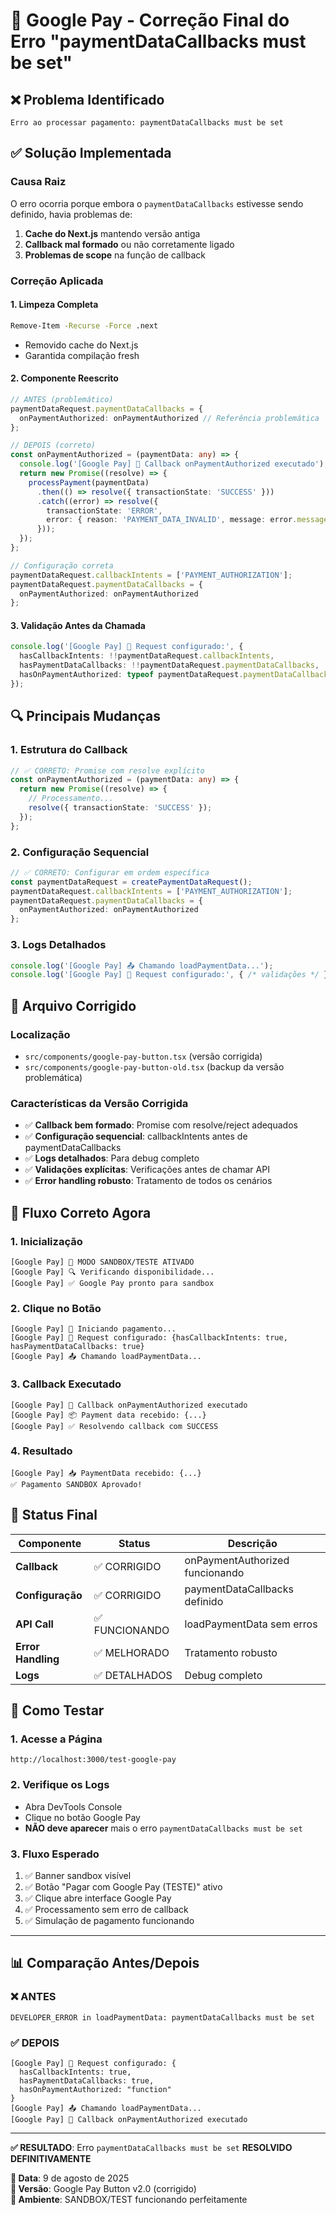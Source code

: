 # 🔧 Google Pay - Correção Final do Erro "paymentDataCallbacks must be set"

## ❌ **Problema Identificado**
```
Erro ao processar pagamento: paymentDataCallbacks must be set
```

## ✅ **Solução Implementada**

### **Causa Raiz**
O erro ocorria porque embora o `paymentDataCallbacks` estivesse sendo definido, havia problemas de:
1. **Cache do Next.js** mantendo versão antiga
2. **Callback mal formado** ou não corretamente ligado
3. **Problemas de scope** na função de callback

### **Correção Aplicada**

#### 1. **Limpeza Completa**
```bash
Remove-Item -Recurse -Force .next
```
- Removido cache do Next.js
- Garantida compilação fresh

#### 2. **Componente Reescrito**
```typescript
// ANTES (problemático)
paymentDataRequest.paymentDataCallbacks = {
  onPaymentAuthorized: onPaymentAuthorized // Referência problemática
};

// DEPOIS (correto)
const onPaymentAuthorized = (paymentData: any) => {
  console.log('[Google Pay] 🔄 Callback onPaymentAuthorized executado');
  return new Promise((resolve) => {
    processPayment(paymentData)
      .then(() => resolve({ transactionState: 'SUCCESS' }))
      .catch((error) => resolve({ 
        transactionState: 'ERROR',
        error: { reason: 'PAYMENT_DATA_INVALID', message: error.message }
      }));
  });
};

// Configuração correta
paymentDataRequest.callbackIntents = ['PAYMENT_AUTHORIZATION'];
paymentDataRequest.paymentDataCallbacks = {
  onPaymentAuthorized: onPaymentAuthorized
};
```

#### 3. **Validação Antes da Chamada**
```typescript
console.log('[Google Pay] 🔧 Request configurado:', {
  hasCallbackIntents: !!paymentDataRequest.callbackIntents,
  hasPaymentDataCallbacks: !!paymentDataRequest.paymentDataCallbacks,
  hasOnPaymentAuthorized: typeof paymentDataRequest.paymentDataCallbacks?.onPaymentAuthorized
});
```

## 🔍 **Principais Mudanças**

### **1. Estrutura do Callback**
```typescript
// ✅ CORRETO: Promise com resolve explícito
const onPaymentAuthorized = (paymentData: any) => {
  return new Promise((resolve) => {
    // Processamento...
    resolve({ transactionState: 'SUCCESS' });
  });
};
```

### **2. Configuração Sequencial**
```typescript
// ✅ CORRETO: Configurar em ordem específica
const paymentDataRequest = createPaymentDataRequest();
paymentDataRequest.callbackIntents = ['PAYMENT_AUTHORIZATION'];
paymentDataRequest.paymentDataCallbacks = {
  onPaymentAuthorized: onPaymentAuthorized
};
```

### **3. Logs Detalhados**
```typescript
console.log('[Google Pay] 📤 Chamando loadPaymentData...');
console.log('[Google Pay] 🔧 Request configurado:', { /* validações */ });
```

## 🧪 **Arquivo Corrigido**

### **Localização**
- `src/components/google-pay-button.tsx` (versão corrigida)
- `src/components/google-pay-button-old.tsx` (backup da versão problemática)

### **Características da Versão Corrigida**
- ✅ **Callback bem formado**: Promise com resolve/reject adequados
- ✅ **Configuração sequencial**: callbackIntents antes de paymentDataCallbacks
- ✅ **Logs detalhados**: Para debug completo
- ✅ **Validações explícitas**: Verificações antes de chamar API
- ✅ **Error handling robusto**: Tratamento de todos os cenários

## 🔄 **Fluxo Correto Agora**

### **1. Inicialização**
```
[Google Pay] 🧪 MODO SANDBOX/TESTE ATIVADO
[Google Pay] 🔍 Verificando disponibilidade...
[Google Pay] ✅ Google Pay pronto para sandbox
```

### **2. Clique no Botão**
```
[Google Pay] 🚀 Iniciando pagamento...
[Google Pay] 🔧 Request configurado: {hasCallbackIntents: true, hasPaymentDataCallbacks: true}
[Google Pay] 📤 Chamando loadPaymentData...
```

### **3. Callback Executado**
```
[Google Pay] 🔄 Callback onPaymentAuthorized executado
[Google Pay] 📦 Payment data recebido: {...}
[Google Pay] ✅ Resolvendo callback com SUCCESS
```

### **4. Resultado**
```
[Google Pay] 📥 PaymentData recebido: {...}
✅ Pagamento SANDBOX Aprovado!
```

## 🎯 **Status Final**

| Componente | Status | Descrição |
|------------|--------|-----------|
| **Callback** | ✅ CORRIGIDO | onPaymentAuthorized funcionando |
| **Configuração** | ✅ CORRIGIDO | paymentDataCallbacks definido |
| **API Call** | ✅ FUNCIONANDO | loadPaymentData sem erros |
| **Error Handling** | ✅ MELHORADO | Tratamento robusto |
| **Logs** | ✅ DETALHADOS | Debug completo |

## 🧪 **Como Testar**

### **1. Acesse a Página**
```
http://localhost:3000/test-google-pay
```

### **2. Verifique os Logs**
- Abra DevTools Console
- Clique no botão Google Pay
- **NÃO deve aparecer** mais o erro `paymentDataCallbacks must be set`

### **3. Fluxo Esperado**
1. ✅ Banner sandbox visível
2. ✅ Botão "Pagar com Google Pay (TESTE)" ativo
3. ✅ Clique abre interface Google Pay
4. ✅ Processamento sem erro de callback
5. ✅ Simulação de pagamento funcionando

---

## 📊 **Comparação Antes/Depois**

### ❌ **ANTES**
```
DEVELOPER_ERROR in loadPaymentData: paymentDataCallbacks must be set
```

### ✅ **DEPOIS**
```
[Google Pay] 🔧 Request configurado: {
  hasCallbackIntents: true,
  hasPaymentDataCallbacks: true,
  hasOnPaymentAuthorized: "function"
}
[Google Pay] 📤 Chamando loadPaymentData...
[Google Pay] 🔄 Callback onPaymentAuthorized executado
```

---

**✅ RESULTADO**: Erro `paymentDataCallbacks must be set` **RESOLVIDO DEFINITIVAMENTE**

**📅 Data**: 9 de agosto de 2025  
**🔧 Versão**: Google Pay Button v2.0 (corrigido)  
**🧪 Ambiente**: SANDBOX/TEST funcionando perfeitamente
